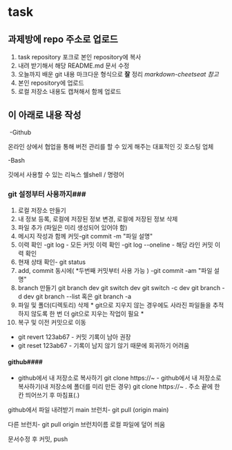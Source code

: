 # task

## 과제방에 repo 주소로 업로드

1. task repository 포크로 본인 repository에 복사
2. 내려 받기해서 해당 README.md 문서 수정
3. 오늘까지 배운 git 내용 마크다운 형식으로 __잘__ 정리
  _markdown-cheetseat 참고_
4. 본인 repository에 업로드
5. 로컬 저장소 내용도 캡쳐해서 함께 업로드

이 아래로 내용 작성
-

​
-Github 

온라인 상에서 협업을 통해 버전 관리를 할 수 있게
해주는 대표적인 깃 호스팅 업체

-Bash

깃에서 사용할 수 있는 리눅스 쉘shell / 명령어


### git 설정부터 사용까지###
1. 로컬 저장소 만들기
2. 내 정보 등록, 로컬에 저장된 정보 변경, 로컬에 저장된 정보 삭제
3. 파일 추가 (파일은 미리 생성되어 있어야 함)
4. 메시지 작성과 함께 커밋-git commit -m "파일 설명" 
5. 이력 확인
-git log - 모든 커밋 이력 확인
-git log --oneline - 해당 라인 커밋 이력 확인
6. 현재 상태 확인- git status
7. add, commit 동시에( *두번째 커밋부터 사용 가능 )
-﻿git commit -am "파일 설명"
8. branch 만들기
﻿git branch dev
﻿git switch ﻿dev
git switch -c dev
﻿git branch -d dev﻿
git branch --list 혹은 git branch -a
9.  파일 및 폴더(디렉토리) 삭제 * git으로 지우지 않는 경우에도 사라진 파일들을 추적하지 않도록 한 번 더 git으로 지우는 작업이 필요 *
10. 복구 및 이전 커밋으로 이동
- git revert 123ab67 - 커밋 기록이 남아 권장
- git reset 123ab67 - 기록이 남지 않기 않기 때문에 회귀하기 어려움

#### github####
- github에서 내 저장소로 복사하기 git clone https://~
​- github에서 내 저장소로 복사하기(내 저장소에 폴더를 미리 만든 경우)
git clone https://~ . 주소 끝에 한 칸 띄어쓰기 후 마침표(.)


github에서 파일 내려받기
main 브런치- git pull (origin main)

다른 브런치- git pull origin 브런치이름
로컬 파일에 덮어 씌움

문서수정 후 커밋, push 
